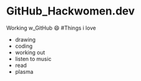 # GitHub_Hackwomen.dev
Working w_GitHub :smile:
#Things i love
+ drawing
+ coding
+ working out
+ listen to music
+ read
+ plasma
